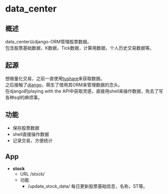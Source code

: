 # data_center  


概述
---

data_center以django-ORM管理股票数据。  
包含股票基础数据，K数据，Tick数据，计算用数据，个人历史交易数据等。  


起源
---
想做量化交易，之前一直使用[tushare](https://github.com/waditu/tushare)来获取数据。  
之后接触了[django](https://github.com/django/django)，萌生了借用其ORM来管理数据的念头。  
在django的playing with the API中获取灵感，直接用shell来操作数据，免去了写各种sql的麻烦事。  


功能
--
* 保存股票数据
* shell直接操作数据
* 记录交易，方便统计

App
--
* **stock**
    * URL /stock/
    * 功能
        * /update_stock_data/ 每日更新股票基础信息，名称，ST等。



